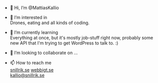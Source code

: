 - 👋 Hi, I’m @MattiasKallio
- 👀 I’m interested in <br />Drones, eating and all kinds of coding.
- 🌱 I’m currently learning<br />
Everything at once, but it's mostly job-stuff right now, probably some new API that I'm trying to get WordPress to talk to. :)
- 💞️ I’m looking to collaborate on ...

- 📫 How to reach me<br />
<a href="https://snillrik.se">snillrik.se</a>
<a href="https://webbigt.se">webbigt.se</a><br />
<a href="mailto:kallio@snillrik.se">kallio@snillrik.se</a>

<!---
MattiasKallio/MattiasKallio is a ✨ special ✨ repository because its `README.md` (this file) appears on your GitHub profile.
You can click the Preview link to take a look at your changes.
--->
